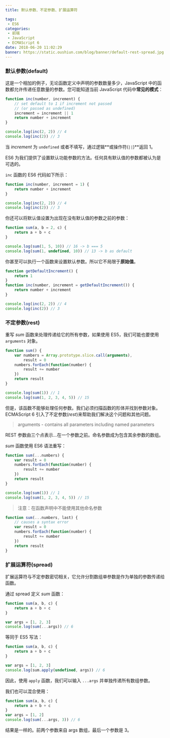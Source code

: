 ```yaml
---
title: 默认参数、不定参数、扩展运算符

tags:
 - ES6
categories:
 - 前端
 - JavaScript
 - ECMAScript 6
date: 2018-06-20 11:02:29
banner: https://static.oushiun.com/blog/banner/default-rest-spread.jpg
---
```


### 默认参数(default)

这是一个相加的例子，无论函数定义中声明的参数数量多少，JavaScript 中的函数都允许传递任意数量的参数。您可能知道当前 JavaScript 代码中**常见的模式**：

```javascript
function inc(number, increment) {
    // set default to 1 if increment not passed
    // (or passed as undefined)
    increment = increment || 1
    return number + increment
}

console.log(inc(2, 2)) // 4
console.log(inc(2)) // 3
```

<!-- more -->

当 _increment_ 为 `undefined` 或者不填写，通过逻辑**或操作符(`||`)**返回 1。

ES6 为我们提供了设置默认功能参数的方法。任何具有默认值的参数都被认为是可选的。

`inc` 函数的 ES6 代码如下所示：

```javascript
function inc(number, increment = 1) {
    return number + increment
}

console.log(inc(2, 2)) // 4
console.log(inc(2)) // 3
```

你还可以将默认值设置为出现在没有默认值的参数之前的参数：

```javascript
function sum(a, b = 2, c) {
    return a + b + c
}

console.log(sum(1, 5, 10)) // 16 -> b === 5
console.log(sum(1, undefined, 10)) // 13 -> b as default
```

你甚至可以执行一个函数来设置默认参数。所以它不局限于**原始值**。

```javascript
function getDefaultIncrement() {
    return 1
}
function inc(number, increment = getDefaultIncrement()) {
    return number + increment
}

console.log(inc(2, 2)) // 4
console.log(inc(2)) // 3
```

### 不定参数(rest)

重写 _sum_ 函数来处理传递给它的所有参数，如果使用 ES5，我们可能也要使用 `arguments` 对象。

```javascript
function sum() {
    var numbers = Array.prototype.slice.call(arguments),
        result = 0
    numbers.forEach(function(number) {
        result += number
    })
    return result
}

console.log(sum(1)) // 1
console.log(sum(1, 2, 3, 4, 5)) // 15
```

但是，该函数不能够处理任何参数。我们必须扫描函数的形体并找到参数对象。
ECMAScript 6 引入了不定参数(_rest_)来帮助我们解决这个问题和其他问题。

> arguments - contains all parameters including named parameters

REST 参数由三个点表示…在一个参数之前。命名参数成为包含其余参数的数组。

_sum_ 函数使用 ES6 语法重写：

```javascript
function sum(...numbers) {
    var result = 0
    numbers.forEach(function(number) {
        result += number
    })
    return result
}

console.log(sum(1)) // 1
console.log(sum(1, 2, 3, 4, 5)) // 15
```

> 注意：在函数声明中不能使用其他命名参数

```javascript
function sum(...numbers, last) {
    // causes a syntax error
    var result = 0
    numbers.forEach(function(number) {
        result += number
    })
    return result
}
```

### 扩展运算符(spread)

扩展运算符与不定参数密切相关，它允许分割数组单参数是作为单独的参数传递给函数。

通过 spread 定义 _sum_ 函数：

```javascript
function sum(a, b, c) {
    return a + b + c
}

var args = [1, 2, 3]
console.log(sum(...args)) // 6
```

等同于 ES5 写法：

```javascript
function sum(a, b, c) {
    return a + b + c
}

var args = [1, 2, 3]
console.log(sum.apply(undefined, args)) // 6
```

因此，使用 `apply` 函数，我们可以输入 `...args` 并单独传递所有数组参数。

我们也可以混合使用：

```javascript
function sum(a, b, c) {
    return a + b + c
}
var args = [1, 2]
console.log(sum(...args, 3)) // 6
```

结果是一样的。前两个参数来自 args 数组，最后一个参数是 3。
